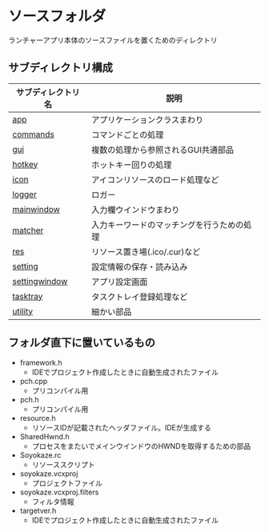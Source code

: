 # ソースフォルダ

ランチャーアプリ本体のソースファイルを置くためのディレクトリ

## サブディレクトリ構成

|サブディレクトリ名|説明|
|----|--------|
|[app](app)|アプリケーションクラスまわり|
|[commands](commands)|コマンドごとの処理|
|[gui](gui)|複数の処理から参照されるGUI共通部品|
|[hotkey](hotkey)|ホットキー回りの処理|
|[icon](icon)|アイコンリソースのロード処理など|
|[logger](logger)|ロガー|
|[mainwindow](mainwindow)|入力欄ウインドウまわり|
|[matcher](matcher)|入力キーワードのマッチングを行うための処理|
|[res](res)|リソース置き場(.ico/.cur)など|
|[setting](setting)|設定情報の保存・読み込み|
|[settingwindow](settingwindow)|アプリ設定画面|
|[tasktray](tasktray)|タスクトレイ登録処理など|
|[utility](utility)|細かい部品|

## フォルダ直下に置いているもの

- framework.h
  - IDEでプロジェクト作成したときに自動生成されたファイル
- pch.cpp
  - プリコンパイル用
- pch.h
  - プリコンパイル用
- resource.h
  - リソースIDが記載されたヘッダファイル。IDEが生成する
- SharedHwnd.h
  - プロセスをまたいでメインウインドウのHWNDを取得するための部品
- Soyokaze.rc
  - リソーススクリプト
- soyokaze.vcxproj
  - プロジェクトファイル
- soyokaze.vcxproj.filters
  - フィルタ情報
- targetver.h
  - IDEでプロジェクト作成したときに自動生成されたファイル

